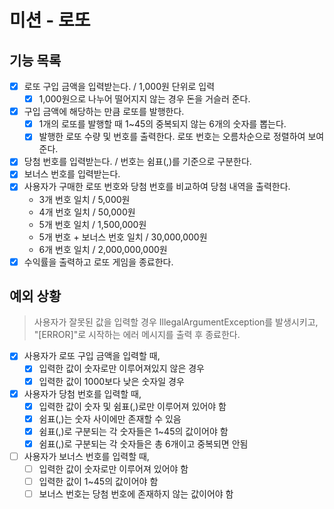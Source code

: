 # 미션 - 로또
## 기능 목록
- [x] 로또 구입 금액을 입력받는다. / 1,000원 단위로 입력
  - [x] 1,000원으로 나누어 떨어지지 않는 경우 돈을 거슬러 준다.
- [x] 구입 금액에 해당하는 만큼 로또를 발행한다.
  - [x] 1개의 로또를 발행할 때 1~45의 중복되지 않는 6개의 숫자를 뽑는다.
  - [x] 발행한 로또 수량 및 번호를 출력한다. 로또 번호는 오름차순으로 정렬하여 보여준다.
- [x] 당첨 번호를 입력받는다. / 번호는 쉼표(,)를 기준으로 구분한다.
- [x] 보너스 번호를 입력받는다.
- [x] 사용자가 구매한 로또 번호와 당첨 번호를 비교하여 당첨 내역을 출력한다.
  - 3개 번호 일치 / 5,000원
  - 4개 번호 일치 / 50,000원
  - 5개 번호 일치 / 1,500,000원
  - 5개 번호 + 보너스 번호 일치 / 30,000,000원
  - 6개 번호 일치 / 2,000,000,000원
- [x] 수익률을 출력하고 로또 게임을 종료한다.
## 예외 상황
> 사용자가 잘못된 값을 입력할 경우 IllegalArgumentException를 발생시키고,  
> "[ERROR]"로 시작하는 에러 메시지를 출력 후 종료한다.
- [x] 사용자가 로또 구입 금액을 입력할 때,
  - [x] 입력한 값이 숫자로만 이루어져있지 않은 경우
  - [x] 입력한 값이 1000보다 낮은 숫자일 경우
- [x] 사용자가 당첨 번호를 입력할 때,
  - [x] 입력한 값이 숫자 및 쉼표(,)로만 이루어져 있어야 함
  - [x] 쉼표(,)는 숫자 사이에만 존재할 수 있음
  - [x] 쉼표(,)로 구분되는 각 숫자들은 1~45의 값이어야 함
  - [x] 쉼표(,)로 구분되는 각 숫자들은 총 6개이고 중복되면 안됨
- [ ] 사용자가 보너스 번호를 입력할 때,
  - [ ] 입력한 값이 숫자로만 이루어져 있어야 함
  - [ ] 입력한 값이 1~45의 값이어야 함
  - [ ] 보너스 번호는 당첨 번호에 존재하지 않는 값이어야 함